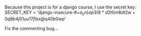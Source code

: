 Because this project is for a django course, I use the secret key:
SECRET_KEY = 'django-insecure-#$+a_yn)op3(8*d2t0m8dt2w+0q8b4j01uu17fl$sx@q40b0wp'




Fix the commenting bug...
